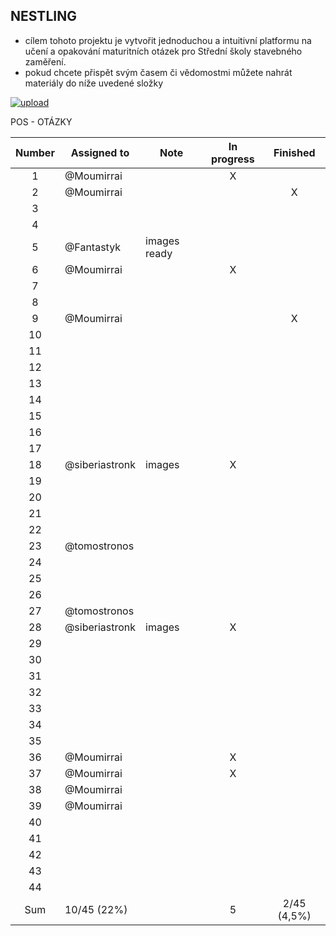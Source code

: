 ## NESTLING

- cílem tohoto projektu je vytvořit jednoduchou a intuitivní platformu na učení a opakování maturitních otázek pro Střední školy stavebného zaměření.
- pokud chcete přispět svým časem či vědomostmi můžete nahrát materiály do níže uvedené složky

[![upload](https://i.postimg.cc/vBFCNyGj/button-nahrat.png)](https://mega.nz/megadrop/kqKInvroV94)

POS - OTÁZKY

| Number | Assigned to    | Note         | In progress | Finished    |
|:------:| -------------- | ------------ |:-----------:|:-----------:|
| 1      | @Moumirrai     |              | X           |             |
| 2      | @Moumirrai     |              |             | X           |
| 3      |                |              |             |             |
| 4      |                |              |             |             |
| 5      | @Fantastyk     | images ready |             |             |
| 6      | @Moumirrai     |              | X           |             |
| 7      |                |              |             |             |
| 8      |                |              |             |             |
| 9      | @Moumirrai     |              |             | X           |
| 10     |                |              |             |             |
| 11     |                |              |             |             |
| 12     |                |              |             |             |
| 13     |                |              |             |             |
| 14     |                |              |             |             |
| 15     |                |              |             |             |
| 16     |                |              |             |             |
| 17     |                |              |             |             |
| 18     | @siberiastronk | images       | X           |             |
| 19     |                |              |             |             |
| 20     |                |              |             |             |
| 21     |                |              |             |             |
| 22     |                |              |             |             |
| 23     | @tomostronos   |              |             |             |
| 24     |                |              |             |             |
| 25     |                |              |             |             |
| 26     |                |              |             |             |
| 27     | @tomostronos   |              |             |             |
| 28     | @siberiastronk | images       | X           |             |
| 29     |                |              |             |             |
| 30     |                |              |             |             |
| 31     |                |              |             |             |
| 32     |                |              |             |             |
| 33     |                |              |             |             |
| 34     |                |              |             |             |
| 35     |                |              |             |             |
| 36     | @Moumirrai     |              | X           |             |
| 37     | @Moumirrai     |              | X           |             |
| 38     | @Moumirrai     |              |             |             |
| 39     | @Moumirrai     |              |             |             |
| 40     |                |              |             |             |
| 41     |                |              |             |             |
| 42     |                |              |             |             |
| 43     |                |              |             |             |
| 44     |                |              |             |             |
| Sum    | 10/45 (22%)    |              | 5           | 2/45 (4,5%) |
